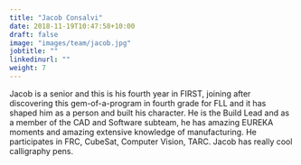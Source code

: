 ```yaml
---
title: "Jacob Consalvi"
date: 2018-11-19T10:47:58+10:00
draft: false
image: "images/team/jacob.jpg"
jobtitle: ""
linkedinurl: ""
weight: 7
---
```


Jacob is a senior and this is his fourth year in FIRST, joining after discovering this gem-of-a-program in fourth grade for FLL and it has shaped him as a person and built his character. He is the Build Lead and as a member of the CAD and Software subteam, he has amazing EUREKA moments and amazing extensive knowledge of manufacturing. He participates in FRC, CubeSat, Computer Vision, TARC. Jacob has really cool calligraphy pens.
